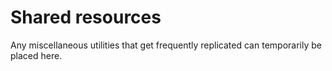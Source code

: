Shared resources
===============

Any miscellaneous utilities that get frequently replicated can temporarily be placed here.

